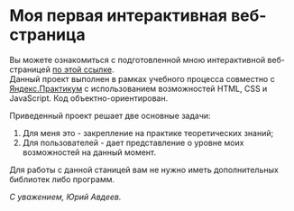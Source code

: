 # Моя первая интерактивная веб-страница  
Вы можете ознакомиться c подготовленной мною интерактивной веб-страницей [по этой ссылке](https://yuryavdeev.github.io/mesto/index.html).  
Данный проект выполнен в рамках учебного процесса совместно с [Яндекс.Практикум](https://praktikum.yandex.ru/) с использованием возможностей HTML, CSS и JavaScript. Код объектно-ориентирован.
  
Приведенный проект решает две основные задачи:
1. Для меня это - закрепление на практике теоретических знаний;
2. Для пользователей - дает представление о уровне моих возможностей на данный момент.

Для работы с данной станицей вам не нужно иметь дополнительных библиотек либо программ.  

_С уважением, Юрий Авдеев._